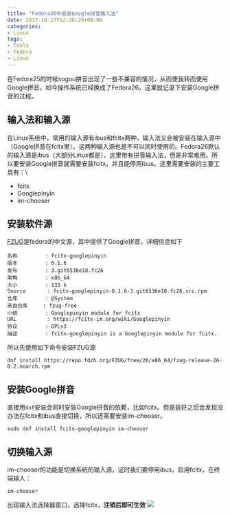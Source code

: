 ```yaml
---
title: "Fedora26中安装Google拼音输入法"
date: 2017-10-27T12:26:29+08:00
categories:
- Linux
tags:
- Tools
- Fedora
- Linux
---
```


在Fedora25的时候sogou拼音出现了一些不兼容的情况，从而使我转而使用Google拼音。如今操作系统已经换成了Fedora26，这里就记录下安装Google拼音的过程。

<!--more-->
## 输入法和输入源
在Linux系统中，常用的输入源有ibus和fcitx两种，输入法又会被安装在输入源中（Google拼音在fcitx里）。这两种输入源也是不可以同时使用的。Fedora26默认的输入源是ibus（大部分Linux都是），这里带有拼音输入法，但是非常难用。所以要安装Google拼音就需要安装fcitx，并且能停用ibus。这里需要安装的主要工具有：\\
- fcitx
- Googlepinyin
- im-chooser

## 安装软件源
[FZUG](https://repo.fdzh.org/)是fedora的中文源，其中提供了Google拼音，详细信息如下

```
名称         : fcitx-googlepinyin
版本         : 0.1.6
发布         : 3.git6536e18.fc26
架构         : x86_64
大小         : 133 k
Source       : fcitx-googlepinyin-0.1.6-3.git6536e18.fc26.src.rpm
仓库         : @System
来自仓库     : fzug-free
小结         : Googlepinyin module for fcitx
URL          : https://fcitx-im.org/wiki/Googlepinyin
协议         : GPLv3
描述         : fcitx-googlepinyin is a Googlepinyin module for fcitx.

```
所以先使用如下命令安装FZUG源
```
dnf install https://repo.fdzh.org/FZUG/free/26/x86_64/fzug-release-26-0.2.noarch.rpm
```

## 安装Google拼音
直接用`dnf`安装会同时安装Google拼音的依赖，比如fcitx。但是装好之后会发现没办法在fcitx和ibus直接切换，所以还需要安装im-chooser。

```
sudo dnf install fcitx-googlepinyin im-chooser
```

## 切换输入源
im-chooser的功能是切换系统的输入源，这时我们要停用ibus，启用fcitx，在终端输入：

```
im-chooser
```

出现输入法选择器窗口，选择fcitx，**注销后即可生效**
![](/img/google-pinyin/im-chooser.png)
